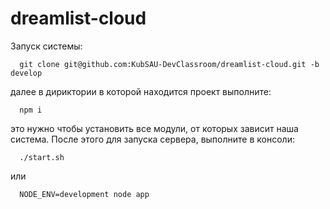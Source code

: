 # dreamlist-cloud
Запуск системы:
  ```
    git clone git@github.com:KubSAU-DevClassroom/dreamlist-cloud.git -b develop
  ```
далее в дириктории в которой находится проект выполните:
  ```
    npm i
  ```
это нужно чтобы установить все модули, от которых зависит наша система.
После этого для запуска сервера, выполните в консоли:
  ```
    ./start.sh
  ```
или
  ```
    NODE_ENV=development node app
  ```
